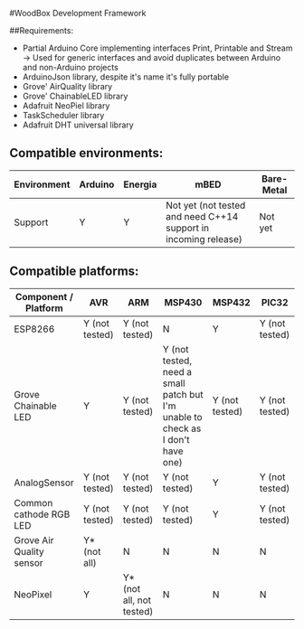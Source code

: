 #WoodBox Development Framework

##Requirements:
- Partial Arduino Core implementing interfaces Print, Printable and Stream -> Used for generic interfaces and avoid duplicates between Arduino and non-Arduino projects
- ArduinoJson library, despite it's name it's fully portable
- Grove' AirQuality library
- Grove' ChainableLED library
- Adafruit NeoPiel library
- TaskScheduler library
- Adafruit DHT universal library

## Compatible environments:

| Environment | Arduino | Energia | mBED                                                            | Bare-Metal |
|-------------|---------|---------|-----------------------------------------------------------------|------------|
| Support     | Y       | Y       | Not yet (not tested and need C++14 support in incoming release) | Not yet    |

## Compatible platforms:

| Component / Platform     | AVR            | ARM                      | MSP430                                                                         | MSP432         | PIC32          |
|--------------------------|----------------|--------------------------|--------------------------------------------------------------------------------|----------------|----------------|
| ESP8266                  | Y (not tested) | Y (not tested)           | N                                                                              | Y              | Y (not tested) |
| Grove Chainable LED      | Y              | Y (not tested)           | Y (not tested, need a small patch but I'm unable to check as I don't have one) | Y (not tested) | Y (not tested) |
| AnalogSensor             | Y (not tested) | Y (not tested)           | Y (not tested)                                                                 | Y              | Y (not tested) |
| Common cathode RGB LED   | Y (not tested) | Y (not tested)           | Y (not tested)                                                                 | Y              | Y (not tested) |
| Grove Air Quality sensor | Y* (not all)   | N                        | N                                                                              | N              | N              |
| NeoPixel                 | Y              | Y* (not all, not tested) | N                                                                              | N              | N              |